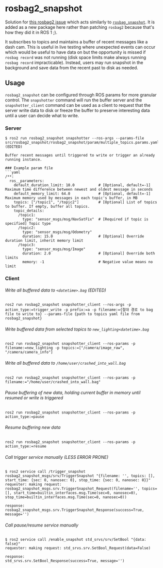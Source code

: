 # rosbag2_snapshot

Solution for [this rosbag2 issue](https://github.com/ros2/rosbag2/issues/663) which acts similarly to [`rosbag_snapshot`](https://github.com/ros/rosbag_snapshot). It is added as a new package here rather than patching `rosbag2` because that's how they did it in ROS 1 ;).

It subscribes to topics and maintains a buffer of recent messages like a dash cam. This is useful in live testing where unexpected events can occur which would be useful to have data on but the opportunity is missed if `rosbag record` was not running (disk space limits make always running `rosbag record` impracticable). Instead, users may run snapshot in the background and save data from the recent past to disk as needed.


## Usage

`rosbag2_snapshot` can be configured through ROS params for more granular control. The `snapshotter` command will run the buffer server and the `snapshotter_client` command can be used as a client to request that the server write data to disk or freeze the buffer to preserve interesting data until a user can decide what to write.

### Server

```
$ ros2 run rosbag2_snapshot snapshotter --ros-args --params-file src/rosbag2_snapshot/rosbag2_snapshot/param/multiple_topics.params.yaml (EDITED)

Buffer recent messages until triggered to write or trigger an already running instance.

### Example param file
```yaml
/**:
  ros__parameters:
    default_duration_limit: 10.0           # [Optional, default=-1] Maximum time difference between newest and oldest message in seconds
    default_memory_limit: 64.0             # [Optional, default=-1] Maximum memory used by messages in each topic's buffer, in MB
    topics: ["/topic1", "/topic2"]         # [Optional] List of topics to buffer. If empty, buffer all topics.
    topic_details:
      /topic1:
        type: "sensor_msgs/msg/NavSatFix"  # [Required if topic is specified] Topic type
      /topic2:
        type: "sensor_msgs/msg/Odometry"
        duration: 15.0                     # [Optional] Override duration limit, inherit memory limit
      /topic3:
        type: "sensor_msgs/msg/Image"
        duration: 2.0                      # [Optional] Override both limits
        memory: -1                         # Negative value means no limit
```

### Client

###### Write all buffered data to `<datetime>.bag` (EDITED)
`ros2 run rosbag2_snapshot snapshotter_client --ros-args -p action_type:=trigger_write -p prefix:=a -p filename:={절대 경로 to bag file to write to} --params-file {path to topics yaml file from rosbag2_snapshot}`

###### Write buffered data from selected topics to `new_lighting<datetime>.bag`
`ros2 run rosbag2_snapshot snapshotter_client --ros-params -p filename:=new_lighting -p topics:=["/camera/image_raw", "/camera/camera_info"]`

###### Write all buffered data to `/home/user/crashed_into_wall.bag`
`ros2 run rosbag2_snapshot snapshotter_client --ros-params -p filename:="/home/user/crashed_into_wall.bag"`

###### Pause buffering of new data, holding current buffer in memory until resumed or write is triggered
`ros2 run rosbag2_snapshot snapshotter_client --ros-params -p action_type:=pause`

###### Resume buffering new data
`ros2 run rosbag2_snapshot snapshotter_client --ros-params -p action_type:=resume`


###### Call trigger service manually (LESS ERROR PRONE)

```
$ ros2 service call /trigger_snapshot rosbag2_snapshot_msgs/srv/TriggerSnapshot "{filename: '', topics: [], start_time: {sec: 0, nanosec: 0}, stop_time: {sec: 0, nanosec: 0}}"
requester: making request: rosbag2_snapshot_msgs.srv.TriggerSnapshot_Request(filename='', topics=[], start_time=builtin_interfaces.msg.Time(sec=0, nanosec=0), stop_time=builtin_interfaces.msg.Time(sec=0, nanosec=0))

response:
rosbag2_snapshot_msgs.srv.TriggerSnapshot_Response(success=True, message='')
```

###### Call pause/resume service manually

```
$ ros2 service call /enable_snapshot std_srvs/srv/SetBool "{data: false}"
requester: making request: std_srvs.srv.SetBool_Request(data=False)

response:
std_srvs.srv.SetBool_Response(success=True, message='')
```
